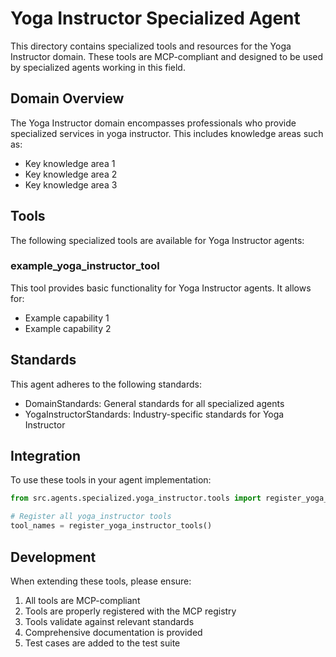 # Yoga Instructor Specialized Agent

This directory contains specialized tools and resources for the Yoga Instructor domain. These tools are MCP-compliant and designed to be used by specialized agents working in this field.

## Domain Overview

The Yoga Instructor domain encompasses professionals who provide specialized services in yoga instructor. This includes knowledge areas such as:

- Key knowledge area 1
- Key knowledge area 2
- Key knowledge area 3

## Tools

The following specialized tools are available for Yoga Instructor agents:

### example_yoga_instructor_tool

This tool provides basic functionality for Yoga Instructor agents. It allows for:

- Example capability 1
- Example capability 2

## Standards

This agent adheres to the following standards:

- DomainStandards: General standards for all specialized agents
- YogaInstructorStandards: Industry-specific standards for Yoga Instructor

## Integration

To use these tools in your agent implementation:

```python
from src.agents.specialized.yoga_instructor.tools import register_yoga_instructor_tools

# Register all yoga_instructor tools
tool_names = register_yoga_instructor_tools()
```

## Development

When extending these tools, please ensure:

1. All tools are MCP-compliant
2. Tools are properly registered with the MCP registry
3. Tools validate against relevant standards
4. Comprehensive documentation is provided
5. Test cases are added to the test suite

